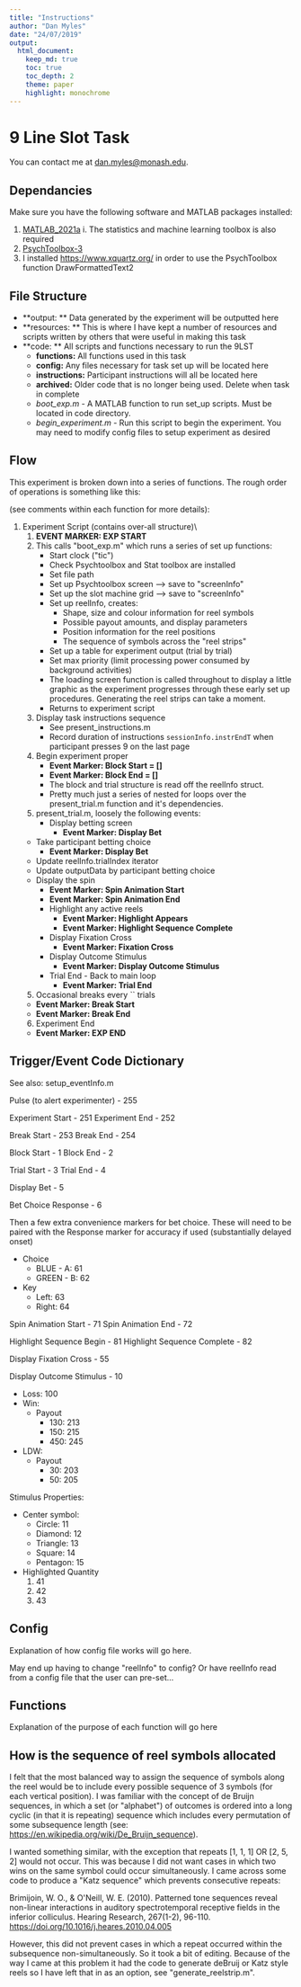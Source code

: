 ```yaml
---
title: "Instructions"
author: "Dan Myles"
date: "24/07/2019"
output: 
  html_document:
    keep_md: true
    toc: true
    toc_depth: 2
    theme: paper
    highlight: monochrome
---
```

# 9 Line Slot Task

You can contact me at dan.myles@monash.edu.

## Dependancies

Make sure you have the following software and MATLAB packages installed:

  1. [MATLAB_2021a](http://mathworks.com)
	  i. The statistics and machine learning toolbox is also required
  2. [PsychToolbox-3](http://psychtoolbox.org/)
  3. I installed https://www.xquartz.org/ in order to use the PsychToolbox function DrawFormattedText2
  
## File Structure

  - **output: ** Data generated by the experiment will be outputted here
  - **resources: ** This is where I have kept a number of resources and scripts written by others that were useful in making this task
  - **code: ** All scripts and functions necessary to run the 9LST
    - **functions:** All functions used in this task
    - **config:** Any files necessary for task set up will be located here
    - **instructions:** Participant instructions will all be located here
    - **archived:** Older code that is no longer being used. Delete when task in complete
    - *boot_exp.m* - A MATLAB function to run set_up scripts. Must be located in code directory.
    - *begin_experiment.m* - Run this script to begin the experiment. You may need to modify config files to setup experiment as desired

## Flow

This experiment is broken down into a series of functions. The rough order of operations is something like this:

(see comments within each function for more details):

  1. Experiment Script (contains over-all structure)\
		1. **EVENT MARKER: EXP START**
	  2. This calls "boot_exp.m" which runs a series of set up functions:
		  - Start clock ("tic")
		  - Check Psychtoolbox and Stat toolbox are installed
		  - Set file path
		  - Set up Psychtoolbox screen –> save to "screenInfo"
		  - Set up the slot machine grid –> save to "screenInfo"
		  - Set up reelInfo, creates:
			  - Shape, size and colour information for reel symbols
			  - Possible payout amounts, and display parameters
			  - Position information for the reel positions
			  - The sequence of symbols across the "reel strips"
		  - Set up a table for experiment output (trial by trial)
		  - Set max priority (limit processing power consumed by background activities)
		  - The loading screen function is called throughout to display a little graphic as the experiment progresses through these early set up procedures. Generating the reel strips can take a moment.
		  - Returns to experiment script
	  2.  Display task instructions sequence
		  -  See present_instructions.m
		  -  Record duration of instructions `sessionInfo.instrEndT` when participant presses 9 on the last page
	  3.  Begin experiment proper
		  - **Event Marker: Block Start = []**
		  - **Event Marker: Block End = []**
		  -  The block and trial structure is read off the reelInfo struct.
		  -  Pretty much just a series of nested for loops over the present_trial.m function and it's dependencies.
		4. present_trial.m, loosely the following events:
			- Display betting screen
				- **Event Marker: Display Bet**
	    - Take participant betting choice 
		    - **Event Marker: Display Bet**
	    - Update reelInfo.trialIndex iterator
	    - Update outputData by participant betting choice
	    - Display the spin
		    - **Event Marker: Spin Animation Start**
		    - **Event Marker: Spin Animation End**
			- Highlight any active reels
				- **Event Marker: Highlight Appears**
				- **Event Marker: Highlight Sequence Complete**
			- Display Fixation Cross
				- **Event Marker: Fixation Cross**
			- Display Outcome Stimulus
				- **‌Event Marker: Display Outcome Stimulus**
			- Trial End - Back to main loop
				- **‌Event Marker: Trial End**
		5. Occasional breaks every `` trials
	    - **‌Event Marker: Break Start**
	    - **‌Event Marker: Break End**
	  6. Experiment End
	    - **‌Event Marker: EXP END**

## Trigger/Event Code Dictionary

See also: setup_eventInfo.m

Pulse (to alert experimenter) - 255

Experiment Start - 251
Experiment End   - 252

Break Start - 253
Break End - 254

Block Start - 1
Block End - 2

Trial Start - 3
Trial End - 4

Display Bet - 5

Bet Choice Response - 6

Then a few extra convenience markers for bet choice. These will need to be paired with the Response marker for accuracy if used (substantially delayed onset)
  - Choice
	  - BLUE - A: 61
	  - GREEN - B: 62
  - Key 
	  - Left: 63
	  - Right: 64

Spin Animation Start - 71
Spin Animation End - 72

Highlight Sequence Begin - 81
Highlight Sequence Complete - 82

Display Fixation Cross - 55

Display Outcome Stimulus - 10
   - Loss: 100
   - Win: 
	   - Payout
		   - 130: 213
		   - 150: 215
		   - 450: 245
   - LDW:
	   - Payout
		   - 30: 203
		   - 50: 205

Stimulus Properties: 
  - Center symbol:
	  - Circle: 11
	  - Diamond: 12
	  - Triangle: 13
	  - Square: 14
	  - Pentagon: 15
  - Highlighted Quantity
	  1. 41
	  2. 42
	  3. 43  


## Config

Explanation of how config file works will go here.

May end up having to change "reelInfo" to config? Or have reelInfo read from a config file that the user can pre-set...

## Functions

Explanation of the purpose of each function will go here

## How is the sequence of reel symbols allocated

I felt that the most balanced way to assign the sequence of symbols along the reel would be to include every possible sequence of 3 symbols (for each vertical position). I was familiar with the concept of de Bruijn sequences, in which a set (or "alphabet") of outcomes is ordered into a long cyclic (in that it is repeating) sequence which includes every permutation of some subsequence length (see: https://en.wikipedia.org/wiki/De_Bruijn_sequence). 

I wanted something similar, with the exception that repeats [1, 1, 1] OR [2, 5, 2] would not occur. This was because I did not want cases in which two wins on the same symbol could occur simultaneously. I came across some code to produce a "Katz sequence" which prevents consecutive repeats: 

Brimijoin, W. O., & O'Neill, W. E. (2010). Patterned tone sequences reveal non-linear interactions in auditory spectrotemporal receptive fields in the inferior colliculus. Hearing Research, 267(1-2), 96-110. https://doi.org/10.1016/j.heares.2010.04.005

However, this did not prevent cases in which a repeat occurred within the subsequence non-simultaneously. So it took a bit of editing. Because of the way I came at this problem it had the code to generate deBruij or Katz style reels so I have left that in as an option, see "generate_reelstrip.m".
 